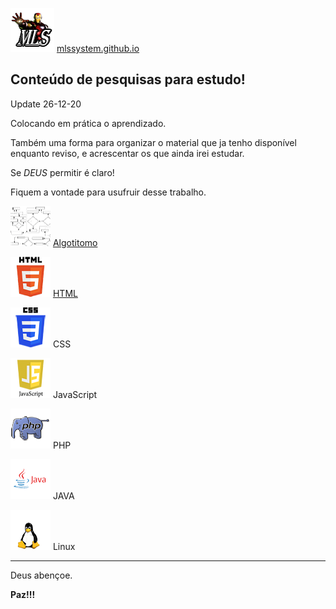 ![](https://github.com/mlssystem/mlssystem.github.io/blob/master/img/menu.png) [mlssystem.github.io](https://mlssystem.github.io)

## Conteúdo de pesquisas para estudo!   
Update 26-12-20

Colocando em prática o aprendizado.

Também uma forma para organizar o material que ja tenho disponível enquanto reviso, e acrescentar os que ainda irei estudar.

Se _DEUS_ permitir é claro!

Fiquem a vontade para usufruir desse trabalho.


![](https://github.com/mlssystem/mlssystem.github.io/blob/master/img/alg.png) [Algotitomo](https://mlssystem.github.io/algoritmo/)

![](https://github.com/mlssystem/mlssystem.github.io/blob/master/img/htm.png) [HTML](https://mlssystem.github.io/html/) 

![](https://github.com/mlssystem/mlssystem.github.io/blob/master/img/css-r.png) CSS

![](https://github.com/mlssystem/mlssystem.github.io/blob/master/img/js.png) JavaScript

![](https://github.com/mlssystem/mlssystem.github.io/blob/master/img/php-r.png) PHP

![](https://github.com/mlssystem/mlssystem.github.io/blob/master/img/jav.png) JAVA

![](https://github.com/mlssystem/mlssystem.github.io/blob/master/img/linux-r.png) Linux   

---

Deus abençoe.

**Paz!!!**
